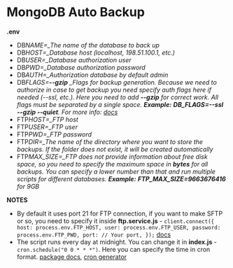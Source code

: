 # MongoDB Auto Backup

**.env**

- DB*NAME=\_The name of the database to back up*
- DB*HOST=\_Database host (localhost, 198.51.100.1, etc.)*
- DB*USER=\_Database authorization user*
- DB*PWD=\_Database authorization password*
- DB*AUTH=\_Authorization database by default admin*
- DB*FLAGS=**--gzip** \_Flags for backup generation.
  Because we need to authorize in case to get backup you need specify auth flags here if needed (--ssl, etc.).
  Here you need to add **--gzip** for correct work. All flags must be separated by a single space. **Example:** **DB_FLAGS=--ssl --gzip --quiet**. For more info: [docs](https://www.mongodb.com/docs/database-tools/mongodump/#options)*
- FTP*HOST=\_FTP host*
- FTP*USER=\_FTP user*
- FTP*PWD=\_FTP password*
- FTP*DIR=\_The name of the directory where you want to store the backups. If the folder does not exist, it will be created automatically*
- FTP*MAX_SIZE=\_FTP does not provide information about free disk space, so you need to specify the maximum space in **bytes** for all backups. You can specify a lower number than that and run multiple scripts for different databases. **Example:** **FTP_MAX_SIZE=9663676416** for 9GB*

**NOTES**

- By default it uses port 21 for FTP connection, if you want to make SFTP or so, you need to specify it inside **ftp.service.js** -
  `client.connect({ host: process.env.FTP_HOST, user: process.env.FTP_USER, password: process.env.FTP_PWD, port: // Your port, });`
  [docs](https://www.npmjs.com/package/ftp#methods)
- The script runs every day at midnight. You can change it in **index.js** - `cron.schedule("0 0 * * *")`. Here you can specify the time in cron format. [package docs](https://www.npmjs.com/package/node-cron), [cron generator](https://crontab.guru/)

